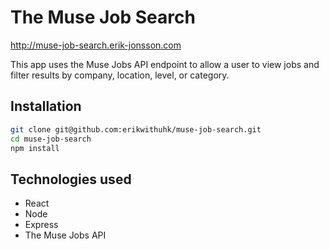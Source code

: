 # The Muse Job Search
http://muse-job-search.erik-jonsson.com

This app uses the Muse Jobs API endpoint to allow a user to view jobs and filter results by company, location, level, or category.

## Installation
```bash
git clone git@github.com:erikwithuhk/muse-job-search.git
cd muse-job-search
npm install
```

## Technologies used
- React
- Node
- Express
- The Muse Jobs API
